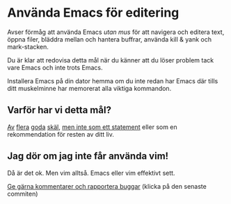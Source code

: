 # Använda Emacs för editering

Avser förmåg att använda Emacs *utan mus* för att navigera och
editera text, öppna filer, bläddra mellan och hantera buffrar,
använda kill & yank och mark-stacken.

Du är klar att redovisa detta mål när du känner att du löser
problem tack vare Emacs och inte trots Emacs.

Installera Emacs på din dator hemma om du inte redan har Emacs där
tills ditt muskelminne har memorerat alla viktiga kommandon.


## Varför har vi detta mål?

[Av](http://www.theguardian.com/technology/blog/2011/oct/24/programming-ide-editors-choice)
[flera](http://blog.bittersweetryan.com/2012/02/great-ide-vs-text-editor-debate-why-i.html)
[goda](https://www.reddit.com/r/learnprogramming/comments/17gr47/text_editors_v_ides/)
[skäl](http://radar.oreilly.com/2014/01/to-ide-or-not-to-ide.html),
[men inte som ett statement](http://codecraft.co/2014/05/13/why-you-should-use-an-ide-instead-of-vim-or-emacs/)
eller som en rekommendation för resten av ditt liv.


## Jag dör om jag inte får använda vim!

Då är det ok. Men vim alltså. Emacs eller vim effektivt sett.

[Ge gärna kommentarer och rapportera buggar](https://github.com/IOOPM-UU/achievements/commits/master/T55.md) (klicka på den senaste commiten)
